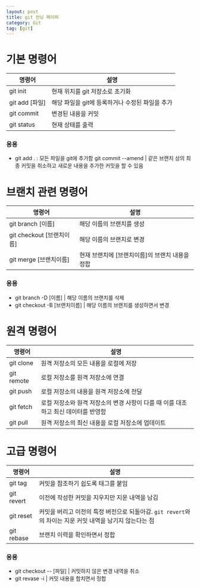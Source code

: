 ```yaml
---
layout: post
title: git 컨닝 페이퍼
category: Git
tag: [git]
---
```

# 기본 명령어
명령어 | 설명
--- | ---
git init | 현재 위치를 git 저장소로 초기화
git add [파일] | 해당 파일을 git에 등록하거나 수정된 파일을 추가
git commit | 변경된 내용을 커밋
git status | 현재 상태를 출력

### 응용
* git add . : 모든 파일을 git에 추가함
git commit --amend | 같은 브랜치 상의 최종 커밋을 취소하고 새로운 내용을 추가한 커밋을 할 수 있음

# 브랜치 관련 명령어
명령어 | 설명
--- | ---
git branch [이름] | 해당 이름의 브랜치를 생성
git checkout [브랜치이름] | 해당 이름의 브랜치로 변경
git merge [브랜치이름] | 현재 브랜치에 [브랜치이름]의 브랜치 내용을 정합

### 응용
* git branch -D [이름] | 해당 이름의 브랜치를 삭제
* git checkout -B [브랜치이름] | 해당 이름의 브랜치를 생성하면서 변경

# 원격 명령어
명령어 | 설명
--- | ---
git clone | 원격 저장소의 모든 내용을 로컬에 저장
git remote | 로컬 저장소를 원격 저장소에 연결
git push | 로컬 저장소의 내용을 원격 저장소에 전달
git fetch | 로컬 저장소와 원격 저장소의 변경 사항이 다를 때 이를 대조하고 최신 데이터를 반영함
git pull | 원격 저장소의 최신 내용을 로컬 저장소에 업데이트

# 고급 명령어
명령어 | 설명
--- | ---
git tag | 커밋을 참조하기 쉽도록 태그를 붙임
git revert | 이전에 작성한 커밋을 지우지만 지운 내역을 남김
git reset | 커밋을 버리고 이전의 특정 버전으로 되돌아감. `git revert`와의 차이는 지운 커밋 내역을 남기지 않는다는 점
git rebase | 브랜치 이력을 확인하면서 정합

### 응용
* git checkout -- [파일] | 커밋하지 않은 변경 내역을 취소
* git revase -i | 커밋 내용을 합치면서 정합
